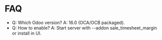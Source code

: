 # FAQ

- Q: Which Odoo version? A: 16.0 (OCA/OCB packaged).
- Q: How to enable? A: Start server with --addon sale_timesheet_margin or install in UI.
